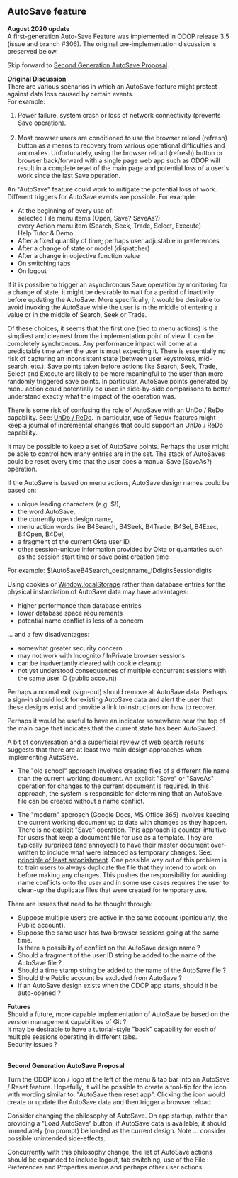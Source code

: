 ## AutoSave feature

**August 2020 update**  
A first-generation Auto-Save Feature was implemented in ODOP release 3.5
(issue and branch #306).
The original pre-implementation discussion is preserved below.

Skip forward to [Second Generation AutoSave Proposal](AutoSaveFeature#secondgen).

**Original Discussion**  
There are various scenarios in which an AutoSave feature might protect against data loss 
caused by certain events.  
For example:   

1. Power failure, system crash or loss of network connectivity (prevents Save operation).   
&nbsp;
1. Most browser users are conditioned to use the browser reload (refresh) button as a means to 
recovery from various operational difficulties and anomalies. 
Unfortunately, using the browser reload (refresh) button or browser back/forward with a 
single page web app such as ODOP will result in a complete reset of the main page 
and potential loss of a user's work since the last Save operation.   
 
<!--  1. ~~Okta access token lifetime expiration~~   -->

An "AutoSave" feature could work to mitigate the potential loss of work. 
Different triggers for AutoSave events are possible. 
For example:   
   *  At the beginning of every use of:   
   selected File menu items (Open, Save? SaveAs?)   
   every Action menu item (Search, Seek, Trade, Select, Execute)   
   Help Tutor & Demo
   * After a fixed quantity of time; perhaps user adjustable in preferences 
   * After a change of state or model (dispatcher)
   * After a change in objective function value
   * On switching tabs
   * On logout

If it is possible to trigger an asynchronous Save operation by monitoring for a change of state,
it might be desirable to wait for a period of inactivity before updating the AutoSave. 
More specifically, it would be desirable to avoid invoking the AutoSave while the user
is in the middle of entering a value or in the middle of Search, Seek or Trade.

Of these choices, it seems that the first one (tied to menu actions) is the simpliest 
and cleanest from the implementation point of view. 
It can be completely synchronous.
Any performance impact will come at a predictable time when the user is most expecting it.
There is essentially no risk of capturing an inconsistent state (between user keystrokes, mid-search, etc.).
Save points taken before actions like Search, Seek, Trade, Select and Execute are likely to be more
meaningful to the user than more randomly triggered save points.
In particular, AutoSave points generated by menu action could potentially be used in side-by-side
comparisons to better understand exactly what the impact of the operation was.

There is some risk of confusing the role of AutoSave with an UnDo / ReDo capability.
See: [UnDo / ReDo](UnDo_ReDo). 
In particular, use of Redux features might keep a journal of incremental changes that could support 
an UnDo / ReDo capability.  

It may be possible to keep a set of AutoSave points.
Perhaps the user might be able to control how many entries are in the set.
The stack of AutoSaves could be reset every time that the user does a manual Save (SaveAs?) operation.

If the AutoSave is based on menu actions, 
AutoSave design names could be based on: 
* unique leading characters (e.g. $!),
* the word AutoSave,
* the currently open design name,
* menu action words like B4Search, B4Seek, B4Trade, B4Sel, B4Exec, B4Open, B4Del,   
* a fragment of the current Okta user ID,
* other session-unique information provided by Okta or quantaties such as the session start time
or save point creation time

For example:
$!AutoSaveB4Search\_designname_IDdigitsSessiondigits

Using cookies or [Window.localStorage](https://developer.mozilla.org/en-US/docs/Web/API/Window/localStorage)
rather than database entries for the physical instantiation of AutoSave data may
have advantages:
* higher performance than database entries
* lower database space requirements
* potential name conflict is less of a concern

... and a few disadvantages:
* somewhat greater security concern
* may not work with Incognito / InPrivate browser sessions 
* can be inadvertantly cleared with cookie cleanup
* not yet understood consequences of multiple concurrent sessions with the same user ID (public account)

Perhaps a normal exit (sign-out) should remove all AutoSave data.
Perhaps a sign-in should look for existing AutoSave data and alert the user that these designs exist and 
provide a link to instructions on how to recover.

Perhaps it would be useful to have an indicator somewhere near the top of the main page
that indicates that the current state has been AutoSaved.

A bit of conversation and a superficial review of web search results suggests that there are
at least two main design approaches when implementing AutoSave. 
  + The "old school" approach involves creating files of a different file name than the current 
working document. 
An explicit "Save" or "SaveAs" operation for changes to the current document is required.
In this approach, the system is responsible for determining that an AutoSave file can be created 
without a name conflict.   

  + The "modern" approach (Google Docs, MS Office 365) involves keeping the current working document 
up to date with changes as they happen. 
There is no explicit "Save" operation. 
This approach is counter-intuitive for users that keep a document file for use as a template.
They are typically surprized (and annoyed!) to have their master document over-written to
include what were intended as temporary changes. 
See: [principle of least astonishment](https://en.wikipedia.org/wiki/Principle_of_least_astonishment).
One possible way out of this problem is to train users to always duplicate the file that they
intend to work on before making any changes. 
This pushes the responsibility for avoiding name conflicts onto the user and in some use cases
requires the user to clean-up the duplicate files that were created for temporary use.

There are issues that need to be thought through:
   + Suppose multiple users are active in the same account (particularly, the Public account).
   + Suppose the same user has two browser sessions going at the same time.   
   Is there a possiblity of conflict on the AutoSave design name ?
   + Should a fragment of the user ID string be added to the name of the AutoSave file ?
   + Should a time stamp string be added to the name of the AutoSave file ?
   + Should the Public account be excluded from AutoSave ?
   + if an AutoSave design exists when the ODOP app starts, should it be auto-opened ? 


**Futures**   
Should a future, more capable implementation of AutoSave be based on 
the version management capabilities of Git ?   
It may be desirable to have a tutorial-style "back" capability for each of multiple sessions
operating in different tabs.   
Security issues ?   

<a id="secondgen"></a>
&nbsp;  
**Second Generation AutoSave Proposal**  

Turn the ODOP icon / logo at the left of the menu & tab bar into an AutoSave / Reset feature.
Hopefully, it will be possible to create a tool-tip for the icon with wording similar to:
"AutoSave then reset app".
Clicking the icon would create or update the AutoSave data and then trigger a browser reload.  

Consider changing the philosophy of AutoSave.
On app startup, rather than providing a "Load AutoSave" button,
if AutoSave data is available, it should immediately (no prompt) be loaded as the current design. 
Note ... consider possible unintended side-effects.  

Concurrently with this philosophy change, the list of AutoSave actions should be expanded to include
logout, tab switching, use of the File : Preferences and Properties menus and perhaps other user actions. 



